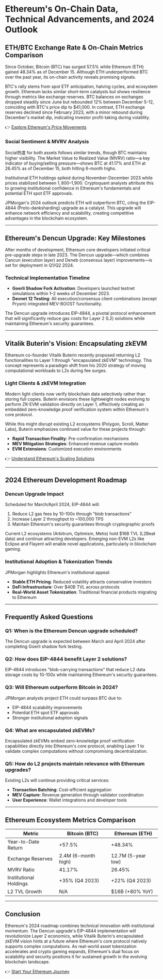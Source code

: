 # Ethereum's On-Chain Data, Technical Advancements, and 2024 Outlook  

## ETH/BTC Exchange Rate & On-Chain Metrics Comparison  

Since October, Bitcoin (BTC) has surged 57.5% while Ethereum (ETH) gained 48.34% as of December 15. Although ETH underperformed BTC over the past year, its on-chain activity reveals promising signals.  

BTC's rally stems from spot ETF anticipation, halving cycles, and ecosystem growth. Ethereum lacks similar short-term catalysts but shows resilience through metrics like exchange reserves. BTC balances on exchanges dropped steadily since June but rebounded 12% between December 5-12, coinciding with BTC's price dip to $41,000. In contrast, ETH exchange reserves declined since February 2023, with a minor rebound during December's market dip, indicating investor profit-taking during volatility.  

👉 [Explore Ethereum's Price Movements](https://bit.ly/okx-bonus)  

### Social Sentiment & MVRV Analysis  
Social热度 for both assets follows similar trends, though BTC maintains higher visibility. The Market Value to Realized Value (MVRV) ratio—a key indicator of buying/selling pressure—shows BTC at 41.17% and ETH at 26.45% as of December 15, both hitting 6-month highs.  

Institutional ETH holdings spiked during November-December 2023 while prices stabilized between $1,800–$1,900. Cryptoquant analysts attribute this to growing institutional confidence in Ethereum's fundamentals and potential ETH spot ETF approvals.  

JPMorgan's 2024 outlook predicts ETH will outperform BTC, citing the EIP-4844 (Proto-danksharding) upgrade as a catalyst. This upgrade will enhance network efficiency and scalability, creating competitive advantages in the blockchain ecosystem.  

---

## Ethereum's Dencun Upgrade: Key Milestones  

After months of development, Ethereum core developers initiated critical pre-upgrade steps in late 2023. The Dencun upgrade—which combines Cancun (execution layer) and Deneb (consensus layer) improvements—is set for deployment in Q1/Q2 2024.  

### Technical Implementation Timeline  
- **Goerli Shadow Fork Activation**: Developers launched testnet simulations within 1–2 weeks of December 2023.  
- **Devnet 12 Testing**: All execution/consensus client combinations (except Prysm) integrated MEV-BOOST functionality.  

The Dencun upgrade introduces EIP-4844, a pivotal protocol enhancement that will significantly reduce gas costs for Layer 2 (L2) solutions while maintaining Ethereum's security guarantees.  

---

## Vitalik Buterin's Vision: Encapsulating zkEVM  

Ethereum co-founder Vitalik Buterin recently proposed returning L2 functionalities to Layer 1 through "encapsulated zkEVM" technology. This concept represents a paradigm shift from his 2020 strategy of moving computational workloads to L2s during fee surges.  

### Light Clients & zkEVM Integration  
Modern light clients now verify blockchain data selectively rather than storing full copies. Buterin envisions these lightweight nodes evolving to perform ZK-EVM validation directly on Layer 1, effectively creating an embedded zero-knowledge proof verification system within Ethereum's core protocol.  

While this might disrupt existing L2 ecosystems (Polygon, Scroll, Matter Labs), Buterin emphasizes continued value for these projects through:  
- **Rapid Transaction Finality**: Pre-confirmation mechanisms  
- **MEV Mitigation Strategies**: Enhanced revenue capture models  
- **EVM Extensions**: Customized execution environments  

👉 [Understand Ethereum's Scaling Solutions](https://bit.ly/okx-bonus)  

---

## 2024 Ethereum Development Roadmap  

### Dencun Upgrade Impact  
Scheduled for March/April 2024, EIP-4844 will:  
1. Reduce L2 gas fees by 10-100x through "blob transactions"  
2. Increase Layer 2 throughput to ~100,000 TPS  
3. Maintain Ethereum's security guarantees through cryptographic proofs  

Current L2 ecosystems (Arbitrum, Optimism, Metis) hold $16B TVL (L2Beat data) and continue attracting developers. Emerging non-EVM L2s like Eclipse and Flayent will enable novel applications, particularly in blockchain gaming.  

### Institutional Adoption & Tokenization Trends  
JPMorgan highlights Ethereum's institutional appeal:  
- **Stable ETH Pricing**: Reduced volatility attracts conservative investors  
- **DeFi Infrastructure**: Over $40B TVL across protocols  
- **Real-World Asset Tokenization**: Traditional financial products migrating to Ethereum  

---

## Frequently Asked Questions  

### Q1: When is the Ethereum Dencun upgrade scheduled?  
The Dencun upgrade is expected between March and April 2024 after completing Goerli shadow fork testing.  

### Q2: How does EIP-4844 benefit Layer 2 solutions?  
EIP-4844 introduces "blob-carrying transactions" that reduce L2 data storage costs by 10-100x while maintaining Ethereum's security guarantees.  

### Q3: Will Ethereum outperform Bitcoin in 2024?  
JPMorgan analysts project ETH could surpass BTC due to:  
- EIP-4844 scalability improvements  
- Potential ETH spot ETF approvals  
- Stronger institutional adoption signals  

### Q4: What are encapsulated zkEVMs?  
Encapsulated zkEVMs embed zero-knowledge proof verification capabilities directly into Ethereum's core protocol, enabling Layer 1 to validate complex computations without compromising decentralization.  

### Q5: How do L2 projects maintain relevance with Ethereum upgrades?  
Existing L2s will continue providing critical services:  
- **Transaction Batching**: Cost-efficient aggregation  
- **MEV Capture**: Revenue generation through validator coordination  
- **User Experience**: Wallet integrations and developer tools  

---

## Ethereum Ecosystem Metrics Comparison  

| Metric               | Bitcoin (BTC)         | Ethereum (ETH)        |  
|----------------------|-----------------------|-----------------------|  
| Year-to-Date Return  | +57.5%                | +48.34%               |  
| Exchange Reserves    | 2.4M (6-month high)   | 12.7M (5-year low)    |  
| MVRV Ratio           | 41.17%                | 26.45%                |  
| Institutional Holdings | +35% (Q4 2023)      | +22% (Q4 2023)        |  
| L2 TVL Growth        | N/A                   | $16B (+80% YoY)       |  

---

## Conclusion  

Ethereum's 2024 roadmap combines technical innovation with institutional momentum. The Dencun upgrade's EIP-4844 implementation will revolutionize Layer 2 economics, while Vitalik Buterin's encapsulated zkEVM vision hints at a future where Ethereum's core protocol natively supports complex computations. As real-world asset tokenization accelerates and crypto gaming expands, Ethereum's dual focus on scalability and security positions it for sustained growth in the evolving blockchain landscape.  

👉 [Start Your Ethereum Journey](https://bit.ly/okx-bonus)